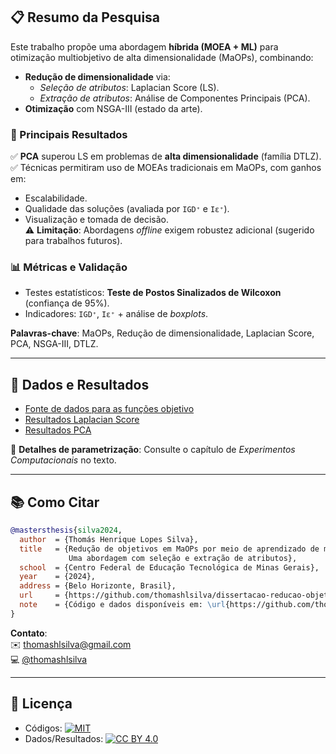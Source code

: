 ## 📋 Resumo da Pesquisa  

Este trabalho propõe uma abordagem **híbrida (MOEA + ML)** para otimização multiobjetivo de alta dimensionalidade (MaOPs), combinando:  
- **Redução de dimensionalidade** via:  
  - *Seleção de atributos*: Laplacian Score (LS).  
  - *Extração de atributos*: Análise de Componentes Principais (PCA).  
- **Otimização** com NSGA-III (estado da arte).  

### 🔬 Principais Resultados  
✅ **PCA** superou LS em problemas de **alta dimensionalidade** (família DTLZ).  
✅ Técnicas permitiram uso de MOEAs tradicionais em MaOPs, com ganhos em:  
  - Escalabilidade.  
  - Qualidade das soluções (avaliada por `IGD⁺` e `Iε⁺`).  
  - Visualização e tomada de decisão.  
⚠️ **Limitação**: Abordagens *offline* exigem robustez adicional (sugerido para trabalhos futuros).  

### 📊 Métricas e Validação  
- Testes estatísticos: **Teste de Postos Sinalizados de Wilcoxon** (confiança de 95%).  
- Indicadores: `IGD⁺`, `Iε⁺` + análise de *boxplots*.  

**Palavras-chave**: MaOPs, Redução de dimensionalidade, Laplacian Score, PCA, NSGA-III, DTLZ.  

---

## 📁 Dados e Resultados  
- [Fonte de dados para as funções objetivo](https://drive.google.com/file/d/1LhPU-UBnTzN96sGIKPeUwqhGmxalrzEQ/view?usp=sharing)  
- [Resultados Laplacian Score](https://drive.google.com/file/d/1DBsy9ZHunAmDOnN4iPqD_0ahEc2gN5lj/view?usp=sharing)  
- [Resultados PCA](https://drive.google.com/file/d/1Y54pvJhc8LEBp_PjqrGWxGJiM7OlbXUU/view?usp=sharing)  

📌 **Detalhes de parametrização**: Consulte o capítulo de *Experimentos Computacionais* no texto.  

---

## 📚 Como Citar  
```bibtex  
@mastersthesis{silva2024,
  author  = {Thomás Henrique Lopes Silva},
  title   = {Redução de objetivos em MaOPs por meio de aprendizado de máquina não supervisionado: 
             Uma abordagem com seleção e extração de atributos},
  school  = {Centro Federal de Educação Tecnológica de Minas Gerais},
  year    = {2024},
  address = {Belo Horizonte, Brasil},
  url     = {https://github.com/thomashlsilva/dissertacao-reducao-objetivos-offline},
  note    = {Código e dados disponíveis em: \url{https://github.com/thomashlsilva/dissertacao-reducao-objetivos-offline}}
}
```  

**Contato**:  
✉️ [thomashlsilva@gmail.com](mailto:thomashlsilva@gmail.com)  
💻 [@thomashlsilva](https://github.com/thomashlsilva)  

---

## 📜 Licença  
- Códigos: [![MIT](https://img.shields.io/badge/License-MIT-yellow.svg)](LICENSE)  
- Dados/Resultados: [![CC BY 4.0](https://img.shields.io/badge/License-CC_BY_4.0-lightgrey.svg)](LICENSE-CC-BY-4.0)